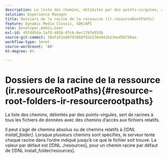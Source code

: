 ```yaml
---
description: La liste des chemins, délimités par des points-virgules, sert de racines à tous les fichiers de données avec des chemins d’accès aux fichiers relatifs.
solution: Experience Manager
title: Dossiers de la racine de la ressource (ir.resourceRootPaths)
feature: Dynamic Media Classic, SDK/API
role: Developer,Admin,User
exl-id: 49fd45da-1af9-4016-8fc6-6ec17b7e553b
source-git-commit: 38afaf2ed0f01868f02e236e941b23eed5b790aa
workflow-type: tm+mt
source-wordcount: '84'
ht-degree: 0%

---
```


# Dossiers de la racine de la ressource (ir.resourceRootPaths){#resource-root-folders-ir-resourcerootpaths}

La liste des chemins, délimités par des points-virgules, sert de racines à tous les fichiers de données avec des chemins d’accès aux fichiers relatifs.

Il peut s’agir de chemins absolus ou de chemins relatifs à *[!DNL install_folder]*. Lorsque plusieurs chemins sont spécifiés, le serveur tente chaque racine dans l’ordre indiqué jusqu’à ce que le fichier soit trouvé. La valeur par défaut est [!DNL ./resources], pour un chemin racine par défaut de [!DNL install_folder/resources].
